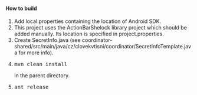 #### How to build

1. Add local.properties containing the location of Android SDK.
2. This project uses the ActionBarShelock library project which should be added manually. Its location is specified in project.properties.
3. Create SecretInfo.java (see coordinator-shared/src/main/java/cz/clovekvtisni/coordinator/SecretInfoTemplate.java for more info).
4. <pre>mvn clean install</pre> in the parent directory.
5. <pre>ant release</pre>
